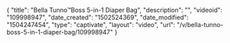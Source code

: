{
    "title": "Bella Tunno&trade;Boss 5-in-1 Diaper Bag",
    "description": "",
    "videoid": "109998947",
    "date_created": "1502524369",
    "date_modified": "1504247454",
    "type": "captivate",
    "layout": "video",
    "url": "\/v\/bella-tunno-boss-5-in-1-diaper-bag\/109998947"
}
